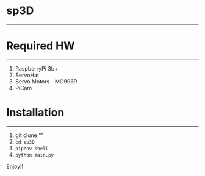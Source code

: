 # sp3D
---------

# Required HW
--------------
1. RaspberryPi 3b+ 
2. ServoHat
3. Servo Motors - MG996R
4. PiCam

# Installation 
--------------
1. git clone ""
2. `cd sp3D`
3. `pipenv shell`
4. `python main.py`

Enjoy!!
